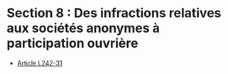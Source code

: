 # Section 8 : Des infractions relatives aux sociétés anonymes à participation ouvrière

- [Article L242-31](article-l242-31.md)

